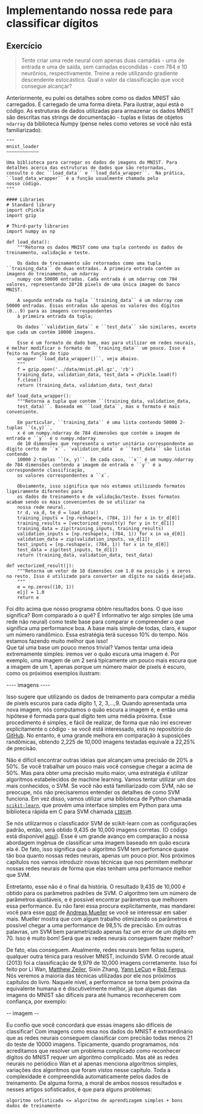 # Implementando nossa rede para classificar dígitos

## Exercício

> Tente criar uma rede neural com apenas duas camadas - uma de entrada e uma de saída, sem camadas escondidas - com 784 e 10 neurônios, respectivamente.
> Treine a rede utilizando gradiente descendente estocástico. Qual o valor da classificação que você consegue alcançar?

Anteriormente, eu pulei os detalhes sobre como os dados MNIST são carregados. É carregado de uma forma direta. Para ilustrar, aqui está o código. 
As estruturas de dados utilizadas para armazenar os dados MNIST são descritas nas strings de documentação - tuplas e listas de objetos `ndarray`
da biblioteca Numpy (pense neles como vetores se você não está familiarizado):

```
"""
mnist_loader
~~~~~~~~~~~~

Uma biblioteca para carregar os dados de imagens do MNIST. Para detalhes acerca das estruturas de dados que são retornadas,
consulte o doc ``load_data`` e ``load_data_wrapper``.  Na prática, ``load_data_wrapper`` é a função usualmente chamada pelo
nosso código.
"""

#### Libraries
# Standard library
import cPickle
import gzip

# Third-party libraries
import numpy as np

def load_data():
    """Retorna os dados MNIST como uma tupla contendo os dados de treinamento, validação e teste.  

    Os dados de treinamento são retornados como uma tupla ``training_data`` de duas entradas. A primeira entrada contém as imagens do treinamento, um ndarray
    numpy com 50000 entradas. Cada entrada é um ndarray com 784 valores, representando 28*28 pixels de uma única imagem do banco MNIST.  
    
    A segunda entrada na tupla ``training_data`` é um ndarray com 50000 entradas. Essas entradas são apenas os valores dos dígitos (0...9) para as imagens correspondentes
    à primeira entrada da tupla;
    
    Os dados ``validation_data`` e ``test_data`` são similares, exceto que cada um contém 10000 imagens.  

    Esse é um formato de dado bom, mas para utilizar em redes neurais, é melhor modificar o formato de ``training_data`` um pouco. Isso é feito na função do tipo
    wrapper ``load_data_wrapper()``, veja abaixo.  
    """
    f = gzip.open('../data/mnist.pkl.gz', 'rb')
    training_data, validation_data, test_data = cPickle.load(f)
    f.close()
    return (training_data, validation_data, test_data)

def load_data_wrapper():
    """Retorna a tupla que contém ``(training_data, validation_data,
    test_data)``. Baseada em ``load_data``, mas o formato é mais conveniente.  
    
    Em particular, ``training_data`` é uma lista contendo 50000 2-tuplas ``(x,y)``, 
    x é um numpy.ndarray de 784 dimensões que contém a imagem de entrada e ``y`` é o numpy.ndarray
    de 10 dimensões que representa o vetor unitário correspondente ao dígito certo de ``x``. `validation_data`` e ``test_data`` são listas contendo
    10000 2-tuplas ``(x, y)``. Em cada caso, ``x`` é um numpy.ndarray de 784 dimensões contendo a imagem de entrada e ``y`` é a correspondente classificação,
    os valores correspondentes a ``x`.  
    
    Obviamente, isso significa que nós estamos utilizando formatos ligeiramente diferentes para
    os dados de treinamento e de validação/teste. Esses formatos acabam sendo os mais convenientes de se utilizar na
    nossa rede neural.  
    tr_d, va_d, te_d = load_data()
    training_inputs = [np.reshape(x, (784, 1)) for x in tr_d[0]]
    training_results = [vectorized_result(y) for y in tr_d[1]]
    training_data = zip(training_inputs, training_results)
    validation_inputs = [np.reshape(x, (784, 1)) for x in va_d[0]]
    validation_data = zip(validation_inputs, va_d[1])
    test_inputs = [np.reshape(x, (784, 1)) for x in te_d[0]]
    test_data = zip(test_inputs, te_d[1])
    return (training_data, validation_data, test_data)

def vectorized_result(j):
    """Retorna um vetor de 10 dimensões com 1.0 na posição j e zeros no resto. Isso é utilizado para converter um dígito na saída desejada.  
    """
    e = np.zeros((10, 1))
    e[j] = 1.0
    return e
```

Foi dito acima que nosso programa obtém resultados bons. O que isso significa? Bom comparado a o quê? É informativo ter algo simples
(de uma rede não neural) como teste base para comparar e compreender o que significa uma performance boa. A base mais simple de todas, 
claro, é supor um número randômico. Essa estratégia terá sucesso 10% do tempo. Nós estamos fazendo muito melhor que isso!  
Que tal uma base um pouco menos trivial? Vamos tentar uma ideia extremamente simples: iremos ver o quão escura uma imagem é. Por exemplo,
uma imagem de um 2 será tipicamente um pouco mais escura que a imagem de um 1, apenas porque um número maior de pixels é escuro, como
os próximos exemplos ilustram: 


---- imagens ----


Isso sugere que utilizando os dados de treinamento para computar a média de pixels escuros para cada dígito 1, 2, 3,...,9. Quando apresentada
uma nova imagem, nós computamos o quão escura a imagem é, e então uma hipótese é formada para qual dígito tem uma média próxima. Esse
procedimento é simples, e fácil de realizar, de forma que não irei escrever explicitamente o código - se você está interessado, está no repositório do
[GitHub](https://github.com/mnielsen/neural-networks-and-deep-learning/blob/master/src/mnist_average_darkness.py). No entanto, é uma grande melhora em comparação à suposições randômicas, obtendo 2,225 de 10,000 imagens testadas equivale a
22,25% de precisão.  

Não é difícil encontrar outras ideias que alcançam uma precisão de 20% a 50%. Se você trabalhar um pouco mais você consegue chegar a 
acima de 50%. Mas para obter uma precisão muito maior, uma estratégia é utilizar algoritmos estabelecidos de machine learning.
Vamos tentar utilizar um dos mais conhecidos, o SVM. Se você não está familiarizado com SVM, não se preocupe, nós não precisaremos 
entender os detalhes de como SVM funciona. Em vez disso, vamos utilizar uma biblioteca de Python chamada [`scikit-learn`](https://scikit-learn.org/stable/), que provém uma 
interface simples em Python para uma biblioteca rápida em C para SVM chamada [`LIBSVM`](http://www.csie.ntu.edu.tw/~cjlin/libsvm/).  

Se nós utilizarmos o classficador SVM de scikit-learn com as configurações padrão, então, será obtido 9,435 de 10,000 imagens corretas.
(O código está disponível [aqui](https://github.com/mnielsen/neural-networks-and-deep-learning/blob/master/src/mnist_svm.py)). Esse é um grande avanço em comparação a nossa abordagem ingênua de classificar uma imagem baseado
em quão escura ela é. De fato, isso significa que o algoritmo SVM tem perfomance quase tão boa quanto nossas redes neurais, apenas um
pouco pior. Nos próximos capítulos nos vamos introduzir novas técnicas que nos permitem melhorar nossas redes neurais de forma que
elas tenham uma performance melhor que SVM. 

Entretanto, esse não é o final da história. O resultado 9,435 de 10,000 é obtido para os parâmetros padrões de SVM. O algoritmo tem um
número de parâmetros ajustáveis, e é possível encontrar parâmetros que melhorem essa performance. Eu não farei essa procura
explicitamente, mas mandarei você para esse [post](https://peekaboo-vision.blogspot.com/2010/09/mnist-for-ever.html) de [Andreas Mueller](https://peekaboo-vision.blogspot.com/) se você se interessar em saber mais. Mueller mostra que com
algum trabalho otimizando os parâmetros é possível chegar a uma performance de 98,5% de precisão. Em outras palavras, um SVM bem
parametrizado apenas faz um error de um dígito em 70. Isso é muito bom! Será que as redes neurais conseguem fazer melhor?

De fato, elas conseguem. Atualmente, redes neurais bem feitas supera, qualquer outra ténica para resolver MNIST, incluindo SVM. O recorde
atual (2013) foi a classificação de 9,979 de 10,000 imagens corretamente. Isso foi feito por Li Wan, [Matthew Zeiler](https://www.matthewzeiler.com/), Sixin Zhang, [Yann
LeCun](http://yann.lecun.com/) e [Rob Fergus](https://cs.nyu.edu/~fergus/pmwiki/pmwiki.php). Nós veremos a maioria das técnicas utilizadas por ele nos próximos capítulos do livro. Naquele nível, a performance
se torna bem próxima da equivalente humana e é discutivelmente melhor, já que algumas das imagens do MNIST são difíceis para até
humanos reconhecerem com confiança, por exemplo: 


-- imagem --

Eu confio que você concordará que essas imagens são difíceis de classificar! Com imagens como essa nos dados do MNIST é extraordinário que as
redes neurais conseguem classificar com precisão todas menos 21 do teste de 10000 imagens. Tipicamente, quando programamos, nós acreditamos
que resolver um problema complicado como reconhecer dígitos do MNIST requer um algoritmo complicado. Mas até as redes neurais no periódico
Wan et al apenas menciona algoritmos simples, variações dos algoritmos que foram vistos nesse capítulo. Toda a complexidade é compreendida
automaticamente pelos dados de treinamento. De alguma forma, a moral de ambos nossos resultados e nesses artigos sofisticados, é que para
alguns problemas:

```
algoritmo sofisticado <= algoritmo de aprendizagem simples + bons dados de treinamento
```
